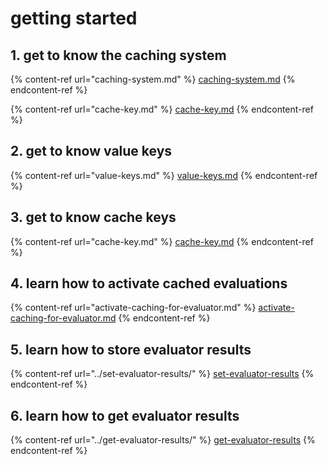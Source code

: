 # getting started

## 1. get to know the caching system

{% content-ref url="caching-system.md" %}
[caching-system.md](caching-system.md)
{% endcontent-ref %}

{% content-ref url="cache-key.md" %}
[cache-key.md](cache-key.md)
{% endcontent-ref %}

## 2. get to know value keys

{% content-ref url="value-keys.md" %}
[value-keys.md](value-keys.md)
{% endcontent-ref %}

## 3. get to know cache keys

{% content-ref url="cache-key.md" %}
[cache-key.md](cache-key.md)
{% endcontent-ref %}

## 4. learn how to activate cached evaluations

{% content-ref url="activate-caching-for-evaluator.md" %}
[activate-caching-for-evaluator.md](activate-caching-for-evaluator.md)
{% endcontent-ref %}

## 5. learn how to store evaluator results

{% content-ref url="../set-evaluator-results/" %}
[set-evaluator-results](../set-evaluator-results/)
{% endcontent-ref %}

## 6. learn how to get evaluator results

{% content-ref url="../get-evaluator-results/" %}
[get-evaluator-results](../get-evaluator-results/)
{% endcontent-ref %}
